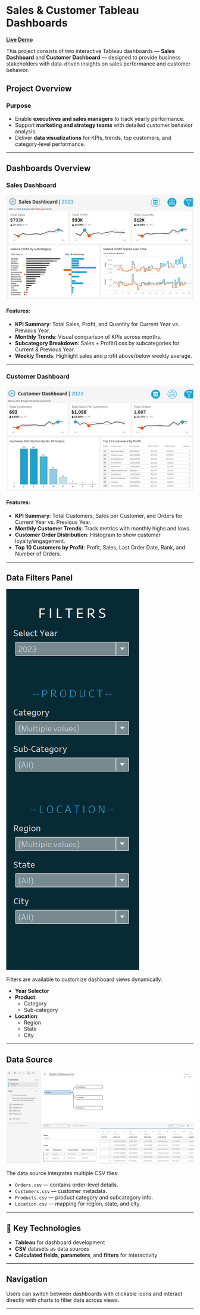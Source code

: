# Sales & Customer Tableau Dashboards

[**Live Demo**](https://public.tableau.com/views/DynamicSalesCustomerDashboards_17502374374380/SalesDashboard?:language=en-US&:sid=&:redirect=auth&:display_count=n&:origin=viz_share_link)

This project consists of two interactive Tableau dashboards — **Sales Dashboard** and **Customer Dashboard** — designed to provide business stakeholders with data-driven insights on sales performance and customer behavior.

## Project Overview

### Purpose
- Enable **executives and sales managers** to track yearly performance.
- Support **marketing and strategy teams** with detailed customer behavior analysis.
- Deliver **data visualizations** for KPIs, trends, top customers, and category-level performance.

---

## Dashboards Overview

### Sales Dashboard

![Sales Dashboard](https://github.com/itstheprashant/Sales-Customer-Dashboard/blob/f037e111254617bc58cd1977a64727e4ab26b7ed/images/Sales%20Dashboard.png)

#### Features:
- **KPI Summary**: Total Sales, Profit, and Quantity for Current Year vs. Previous Year.
- **Monthly Trends**: Visual comparison of KPIs across months.
- **Subcategory Breakdown**: Sales + Profit/Loss by subcategories for Current & Previous Year.
- **Weekly Trends**: Highlight sales and profit above/below weekly average.

---

### Customer Dashboard

![Customer Dashboard](https://github.com/itstheprashant/Sales-Customer-Dashboard/blob/f037e111254617bc58cd1977a64727e4ab26b7ed/images/Customer%20Dashboard.png)

#### Features:
- **KPI Summary**: Total Customers, Sales per Customer, and Orders for Current Year vs. Previous Year.
- **Monthly Customer Trends**: Track metrics with monthly highs and lows.
- **Customer Order Distribution**: Histogram to show customer loyalty/engagement.
- **Top 10 Customers by Profit**: Profit, Sales, Last Order Date, Rank, and Number of Orders.

---

## Data Filters Panel

![Filters Panel](https://github.com/itstheprashant/Sales-Customer-Dashboard/blob/f037e111254617bc58cd1977a64727e4ab26b7ed/images/Data%20Filters.png
)

Filters are available to customize dashboard views dynamically:

- **Year Selector**
- **Product**:
  - Category
  - Sub-category
- **Location**:
  - Region
  - State
  - City

---

## Data Source

![Data Source Model](https://github.com/itstheprashant/Sales-Customer-Dashboard/blob/f037e111254617bc58cd1977a64727e4ab26b7ed/images/Data%20Source.png)

The data source integrates multiple CSV files:

- `Orders.csv` — contains order-level details.
- `Customers.csv` — customer metadata.
- `Products.csv` — product category and subcategory info.
- `Location.csv` — mapping for region, state, and city.

---

## 📌 Key Technologies

- **Tableau** for dashboard development
- **CSV** datasets as data sources
- **Calculated fields**, **parameters**, and **filters** for interactivity

---

## Navigation

Users can switch between dashboards with clickable icons and interact directly with charts to filter data across views.

---

